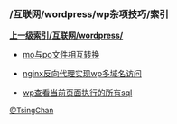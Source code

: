 ### /互联网/wordpress/wp杂项技巧/索引


**[上一级索引/互联网/wordpress/](/互联网/wordpress/)**

- [mo与po文件相互转换](/互联网/wordpress/wp杂项技巧/mo与po文件相互转换)

- [nginx反向代理实现wp多域名访问](/互联网/wordpress/wp杂项技巧/nginx反向代理实现wp多域名访问)

- [wp查看当前页面执行的所有sql](/互联网/wordpress/wp杂项技巧/wp查看当前页面执行的所有sql)


<font size=2 color='grey'> [@TsingChan](https://github.com/tsingchan) </font>

